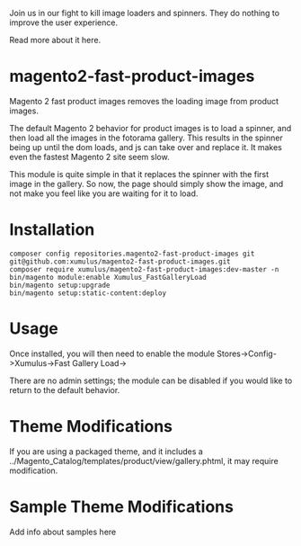Join us in our fight to kill image loaders and spinners. They do nothing to improve the user experience. 

Read more about it here.

# magento2-fast-product-images
Magento 2 fast product images removes the loading image from product images.

The default Magento 2 behavior for product images is to load a spinner, and then load all the images in the fotorama gallery. This results in the spinner being up until the dom loads, and js can take over and replace it. It makes even the fastest Magento 2 site seem slow. 

This module is quite simple in that it replaces the spinner with the first image in the gallery. So now, the page should simply show the image, and not make you feel like you are waiting for it to load.

# Installation
```
composer config repositories.magento2-fast-product-images git git@github.com:xumulus/magento2-fast-product-images.git
composer require xumulus/magento2-fast-product-images:dev-master -n
bin/magento module:enable Xumulus_FastGalleryLoad
bin/magento setup:upgrade
bin/magento setup:static-content:deploy
```
# Usage

Once installed, you will then need to enable the module Stores->Config->Xumulus->Fast Gallery Load->

There are no admin settings; the module can be disabled if you would like to return to the default behavior.

# Theme Modifications

If you are using a packaged theme, and it includes a ../Magento_Catalog/templates/product/view/gallery.phtml, it may require modification.

# Sample Theme Modifications

Add info about samples here

